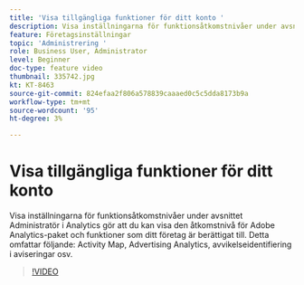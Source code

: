 ```yaml
---
title: 'Visa tillgängliga funktioner för ditt konto '
description: Visa inställningarna för funktionsåtkomstnivåer under avsnittet Administratör i Analytics gör att du kan visa den åtkomstnivå för Adobe Analytics-paket och funktioner som ditt företag är berättigat till. Detta inkluderar Activity Map, Advertising Analytics, avvikelseidentifiering i varningar osv.
feature: Företagsinställningar
topic: 'Administrering '
role: Business User, Administrator
level: Beginner
doc-type: feature video
thumbnail: 335742.jpg
kt: KT-8463
source-git-commit: 824efaa2f806a578839caaaed0c5c5dda8173b9a
workflow-type: tm+mt
source-wordcount: '95'
ht-degree: 3%

---
```



# Visa tillgängliga funktioner för ditt konto

Visa inställningarna för funktionsåtkomstnivåer under avsnittet Administratör i Analytics gör att du kan visa den åtkomstnivå för Adobe Analytics-paket och funktioner som ditt företag är berättigat till. Detta omfattar följande: Activity Map, Advertising Analytics, avvikelseidentifiering i aviseringar osv.


>[!VIDEO](https://video.tv.adobe.com/v/335742/?quality=12&learn=on)